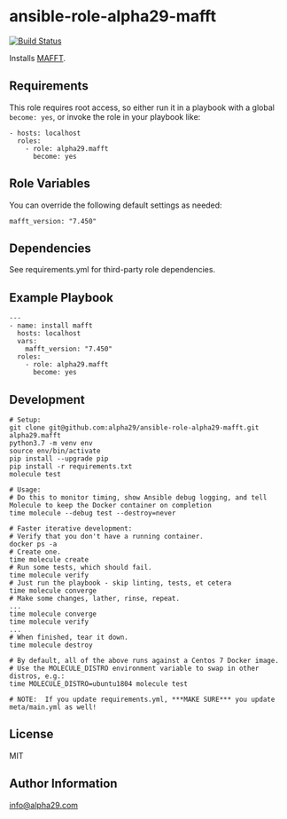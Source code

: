 ansible-role-alpha29-mafft
=========
[![Build Status](https://travis-ci.org/alpha29/ansible-role-alpha29-mafft.svg?branch=master)](https://travis-ci.org/alpha29/ansible-role-alpha29-mafft)

Installs [MAFFT](https://mafft.cbrc.jp/alignment/software/).

Requirements
------------

This role requires root access, so either run it in a playbook with a global `become: yes`, or invoke the role in your playbook like:

    - hosts: localhost
      roles:
        - role: alpha29.mafft
          become: yes

Role Variables
--------------

You can override the following default settings as needed:
```
mafft_version: "7.450"
```

Dependencies
------------

See requirements.yml for third-party role dependencies.

Example Playbook
----------------
```
---
- name: install mafft
  hosts: localhost
  vars:
    mafft_version: "7.450"
  roles:
    - role: alpha29.mafft
      become: yes
```

Development
------------
```
# Setup:
git clone git@github.com:alpha29/ansible-role-alpha29-mafft.git alpha29.mafft
python3.7 -m venv env
source env/bin/activate
pip install --upgrade pip
pip install -r requirements.txt
molecule test

# Usage:
# Do this to monitor timing, show Ansible debug logging, and tell Molecule to keep the Docker container on completion
time molecule --debug test --destroy=never

# Faster iterative development:
# Verify that you don't have a running container.
docker ps -a
# Create one.
time molecule create
# Run some tests, which should fail.
time molecule verify
# Just run the playbook - skip linting, tests, et cetera
time molecule converge
# Make some changes, lather, rinse, repeat.
...
time molecule converge
time molecule verify
...
# When finished, tear it down.
time molecule destroy

# By default, all of the above runs against a Centos 7 Docker image.  
# Use the MOLECULE_DISTRO environment variable to swap in other distros, e.g.: 
time MOLECULE_DISTRO=ubuntu1804 molecule test

# NOTE:  If you update requirements.yml, ***MAKE SURE*** you update meta/main.yml as well!
```

License
-------

MIT

Author Information
------------------

<info@alpha29.com>
